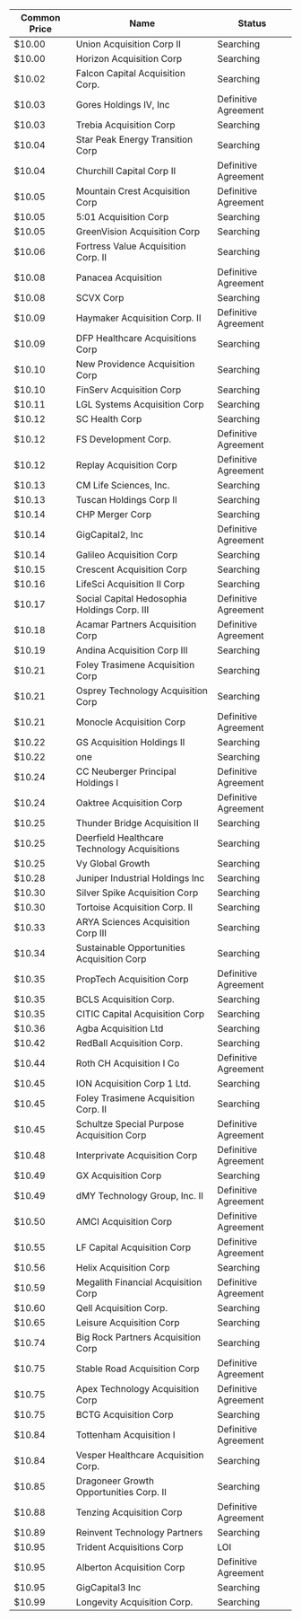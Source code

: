 Common Price  | Name                                         | Status              
------------- | -------------------------------------------- | --------------------
$10.00        | Union Acquisition Corp II                    | Searching           
$10.00        | Horizon Acquisition Corp                     | Searching           
$10.02        | Falcon Capital Acquisition Corp.             | Searching           
$10.03        | Gores Holdings IV, Inc                       | Definitive Agreement
$10.03        | Trebia Acquisition Corp                      | Searching           
$10.04        | Star Peak Energy Transition Corp             | Searching           
$10.04        | Churchill Capital Corp II                    | Definitive Agreement
$10.05        | Mountain Crest Acquisition Corp              | Definitive Agreement
$10.05        | 5:01 Acquisition Corp                        | Searching           
$10.05        | GreenVision Acquisition Corp                 | Searching           
$10.06        | Fortress Value Acquisition Corp. II          | Searching           
$10.08        | Panacea Acquisition                          | Definitive Agreement
$10.08        | SCVX Corp                                    | Searching           
$10.09        | Haymaker Acquisition Corp. II                | Definitive Agreement
$10.09        | DFP Healthcare Acquisitions Corp             | Searching           
$10.10        | New Providence Acquisition Corp              | Searching           
$10.10        | FinServ Acquisition Corp                     | Searching           
$10.11        | LGL Systems Acquisition Corp                 | Searching           
$10.12        | SC Health Corp                               | Searching           
$10.12        | FS Development Corp.                         | Definitive Agreement
$10.12        | Replay Acquisition Corp                      | Definitive Agreement
$10.13        | CM Life Sciences, Inc.                       | Searching           
$10.13        | Tuscan Holdings Corp II                      | Searching           
$10.14        | CHP Merger Corp                              | Searching           
$10.14        | GigCapital2, Inc                             | Definitive Agreement
$10.14        | Galileo Acquisition Corp                     | Searching           
$10.15        | Crescent Acquisition Corp                    | Searching           
$10.16        | LifeSci Acquisition II Corp                  | Searching           
$10.17        | Social Capital Hedosophia Holdings Corp. III | Definitive Agreement
$10.18        | Acamar Partners Acquisition Corp             | Definitive Agreement
$10.19        | Andina Acquisition Corp III                  | Searching           
$10.21        | Foley Trasimene Acquisition Corp             | Searching           
$10.21        | Osprey Technology Acquisition Corp           | Searching           
$10.21        | Monocle Acquisition Corp                     | Definitive Agreement
$10.22        | GS Acquisition Holdings II                   | Searching           
$10.22        | one                                          | Searching           
$10.24        | CC Neuberger Principal Holdings I            | Definitive Agreement
$10.24        | Oaktree Acquisition Corp                     | Definitive Agreement
$10.25        | Thunder Bridge Acquisition II                | Searching           
$10.25        | Deerfield Healthcare Technology Acquisitions | Searching           
$10.25        | Vy Global Growth                             | Searching           
$10.28        | Juniper Industrial Holdings Inc              | Searching           
$10.30        | Silver Spike Acquisition Corp                | Searching           
$10.30        | Tortoise Acquisition Corp. II                | Searching           
$10.33        | ARYA Sciences Acquisition Corp III           | Searching           
$10.34        | Sustainable Opportunities Acquisition Corp   | Searching           
$10.35        | PropTech Acquisition Corp                    | Definitive Agreement
$10.35        | BCLS Acquisition Corp.                       | Searching           
$10.35        | CITIC Capital Acquisition Corp               | Searching           
$10.36        | Agba Acquisition Ltd                         | Searching           
$10.42        | RedBall Acquisition Corp.                    | Searching           
$10.44        | Roth CH Acquisition I Co                     | Definitive Agreement
$10.45        | ION Acquisition Corp 1 Ltd.                  | Searching           
$10.45        | Foley Trasimene Acquisition Corp. II         | Searching           
$10.45        | Schultze Special Purpose Acquisition Corp    | Definitive Agreement
$10.48        | Interprivate Acquisition Corp                | Definitive Agreement
$10.49        | GX Acquisition Corp                          | Searching           
$10.49        | dMY Technology Group, Inc. II                | Definitive Agreement
$10.50        | AMCI Acquisition Corp                        | Definitive Agreement
$10.55        | LF Capital Acquisition Corp                  | Definitive Agreement
$10.56        | Helix Acquisition Corp                       | Searching           
$10.59        | Megalith Financial Acquisition Corp          | Definitive Agreement
$10.60        | Qell Acquisition Corp.                       | Searching           
$10.65        | Leisure Acquisition Corp                     | Searching           
$10.74        | Big Rock Partners Acquisition Corp           | Searching           
$10.75        | Stable Road Acquisition Corp                 | Definitive Agreement
$10.75        | Apex Technology Acquisition Corp             | Definitive Agreement
$10.75        | BCTG Acquisition Corp                        | Searching           
$10.84        | Tottenham Acquisition I                      | Definitive Agreement
$10.84        | Vesper Healthcare Acquisition Corp.          | Searching           
$10.85        | Dragoneer Growth Opportunities Corp. II      | Searching           
$10.88        | Tenzing Acquisition Corp                     | Definitive Agreement
$10.89        | Reinvent Technology Partners                 | Searching           
$10.95        | Trident Acquisitions Corp                    | LOI                 
$10.95        | Alberton Acquisition Corp                    | Definitive Agreement
$10.95        | GigCapital3 Inc                              | Searching           
$10.99        | Longevity Acquisition Corp.                  | Searching           
